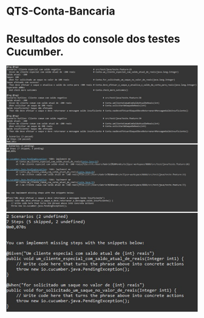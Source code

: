 # QTS-Conta-Bancaria

# Resultados do console dos testes Cucumber.

<img src="/Imagens/Image1.jpeg">

<img src="/Imagens/Image2.jpeg">

<img src="/Imagens/Image3.jpeg">
